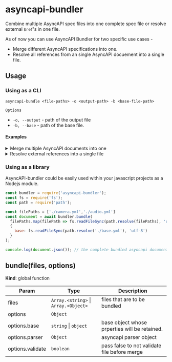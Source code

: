 # asyncapi-bundler
Combine multiple AsyncAPI spec files into one complete spec file or resolve external `$ref`'s in one file. 

As of now you can use AsyncAPI Bundler for two specific use cases - 
- Merge different AsyncAPI specifications into one. 
- Resolve all references from an single AsyncAPI docuement into a single file. 

## Usage 

### Using as a CLI 
```
asyncapi-bundle <file-paths> -o <output-path> -b <base-file-path>
```

`Options`
- `-o, --output` - path of the output file
- `-b, --base` - path of the base file. 

#### Examples 

<details>
<summary>Merge multiple AsyncAPI documents into one</summary>

CLI command
```
asyncapi-bundle ./camera.yml ./audio.yml -b ./base.yml -o all.yml
```
Spec files 

```yml
#audio.yml
asyncapi: 2.0.0
id: 'urn:zbos-mqtt-api'
defaultContentType: application/json
info:
  title: Audio
  version: 2.6.3
  description: API for communication with ZBOS by Zora Robotics.
  contact:
    email: info@zorarobotics.be
channels:
  zbos/audio/player/start:
    publish:
      summary: Play media
      description: |
        Play specific media from audio options
      tags:
        - name: Audio
          description: All audio related topics.
      message:
        payload:
          type: object
          properties:
            requestId:
              type: string
            url:
              type: string
            loop:
              type: boolean
        name: AudioOptions
        examples:
          - payload:
              requestId: '1'
              url: Url
              loop: true
  zbos/audio/player/stop:
    publish:
      summary: Stop media
      description: ''
      tags:
        - name: Audio
          description: All audio related topics.
      message:
        $ref: '#/components/messages/emptyMessage'
components:
  messages:
    emptyMessage:
      payload:
        type: object
      name: EmptyMessage
      summary: Empty message


# camera.yml
asyncapi: 2.0.0
id: 'urn:zbos-mqtt-api'
defaultContentType: application/json
info:
  title: Camera
  version: 2.6.3
  description: API for communication with ZBOS by Zora Robotics.
  contact:
    email: info@zorarobotics.be
channels:
  zbos/camera/picture/event:
    subscribe:
      summary: 'event: Get picture'
      description: ''
      tags:
        - name: Camera
          description: All camera related topics.
      message:
        payload:
          type: string
        name: String
  zbos/camera/picture/get:
    publish:
      summary: Get picture
      description: ''
      tags:
        - name: Camera
          description: All camera related topics.
      message:
        $ref: '#/components/messages/keyMessage'
components:
  messages:
    keyMessage:
      payload:
        type: object
        properties:
          key:
            type: string
            description: Required random key
      name: KeyResult
      summary: Random key
      examples:
        - payload:
            key: ABCxyz

# base.yml
asyncapi: 2.0.0
id: 'urn:zbos-mqtt-api'
defaultContentType: 'application/json'
info:
  title: ZBOS MQTT API
  version: 2.6.3
  description: API for communication with ZBOS by Zora Robotics.
  contact:
    email: info@zorarobotics.be
servers:
  local:
    url: '127.0.0.1'
    protocol: mqtt
    description: This is the local robot broker.
    variables:
      port:
        enum:
          - '1883'
          - '9001'
        default: '1883'
  cloud:
    url: zbos-mqtt.zoracloud.com
    protocol: mqtt
    description: This is the cloud broker.
    variables:
      port:
        enum:
          - '1883'
          - '1884'
          - '9001'
          - '9002'

# all.yml
asyncapi: 2.0.0
id: urn:zbos-mqtt-api
defaultContentType: application/json
info:
  title: ZBOS MQTT API
  version: 2.6.3
  description: API for communication with ZBOS by Zora Robotics.
  contact:
    email: info@zorarobotics.be
channels:
  zbos/audio/player/start:
    publish:
      summary: Play media
      description: |
        Play specific media from audio options
      tags:
        - name: Audio
          description: All audio related topics.
      message:
        payload:
          type: object
          properties:
            requestId:
              type: string
            url:
              type: string
            loop:
              type: boolean
        name: AudioOptions
        examples:
          - payload:
              requestId: "1"
              url: Url
              loop: true
  zbos/audio/player/stop:
    publish:
      summary: Stop media
      description: ""
      tags:
        - name: Audio
          description: All audio related topics.
      message:
        $ref: "#/components/messages/emptyMessage"
  zbos/camera/picture/event:
    subscribe:
      summary: "event: Get picture"
      description: ""
      tags:
        - name: Camera
          description: All camera related topics.
      message:
        payload:
          type: string
        name: String
  zbos/camera/picture/get:
    publish:
      summary: Get picture
      description: ""
      tags:
        - name: Camera
          description: All camera related topics.
      message:
        $ref: "#/components/messages/keyMessage"
components:
  messages:
    emptyMessage:
      payload:
        type: object
      name: EmptyMessage
      summary: Empty message
    keyMessage:
      payload:
        type: object
        properties:
          key:
            type: string
            description: Required random key
      name: KeyResult
      summary: Random key
      examples:
        - payload:
            key: ABCxyz
servers:
  local:
    url: 127.0.0.1
    protocol: mqtt
    description: This is the local robot broker.
    variables:
      port:
        enum:
          - "1883"
          - "9001"
        default: "1883"
  cloud:
    url: zbos-mqtt.zoracloud.com
    protocol: mqtt
    description: This is the cloud broker.
    variables:
      port:
        enum:
          - "1883"
          - "1884"
          - "9001"
          - "9002"


```


</details>


<details>
<summary>Resolve external references into a single file</summary>

**CLI Command**
```
asyncapi-bundle ./asyncapi.yaml -o all.yaml
```

**Files**
```yaml

# asyncapi.yaml
asyncapi: '2.2.0'
info:
  title: Account Service
  version: 1.0.0
  description: This service is in charge of processing user signups
channels:
  user/signedup:
    subscribe:
      message:
        $ref: './messages.yaml#/messages/UserSignedUp'

# messages.yaml
messages:
  UserSignedUp:
    payload:
      type: object
      properties:
        displayName:
          type: string
          description: Name of the user
        email:
          type: string
          format: email
          description: Email of the user

# all.yaml
asyncapi: 2.2.0
info:
  title: Account Service
  version: 1.0.0
  description: This service is in charge of processing user signups
channels:
  user/signedup:
    subscribe:
      message:
        payload:
          type: object
          properties:
            displayName:
              type: string
              description: Name of the user
            email:
              type: string
              format: email
              description: Email of the user

```

</details>

### Using as a library

AsyncAPI-bundler could be easily used within your javascript projects as a Nodejs module. 

```js
const bundler = require('asyncapi-bundler');
const fs = require('fs');
const path = require('path');

const filePaths = ['./camera.yml','./audio.yml']
const document = await bundler.bundle(
  filePaths.map(filePath => fs.readFileSync(path.resolve(filePaths), 'utf-8')),
  {
    base: fs.readFileSync(path.resolve('./base.yml'), 'utf-8')
  }
);

console.log(document.json()); // the complete bundled asyncapi document.
```

<a name="bundle"></a>

## bundle(files, options)
**Kind**: global function  

| Param | Type | Description |
| --- | --- | --- |
| files | <code>Array.&lt;string&gt;</code> \| <code>Array.&lt;Object&gt;</code> | files that are to be bundled |
| options | <code>Object</code> |  |
| options.base | <code>string</code> \| <code>object</code> | base object whose prperties will be retained. |
| options.parser | <code>Object</code> | asyncapi parser object |
| options.validate | <code>boolean</code> | pass false to not validate file before merge |

